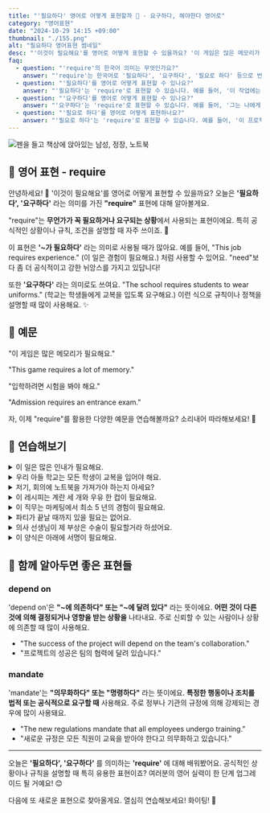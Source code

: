 ```yaml
---
title: "'필요하다' 영어로 어떻게 표현할까 📝 - 요구하다, 해야한다 영어로"
category: "영어표현"
date: "2024-10-29 14:15 +09:00"
thumbnail: "./155.png"
alt: "필요하다 영어표현 썸네일"
desc: "'이것이 필요해요'를 영어로 어떻게 표현할 수 있을까요? '이 게임은 많은 메모리가 필요해요.', '입학하려면 시험을 봐야 해요.' 등을 영어로 표현하는 법을 배워봅시다. 다양한 예문을 통해서 연습하고 본인의 표현으로 만들어 보세요."
faq:
  - question: "'require'의 한국어 의미는 무엇인가요?"
    answer: "'require'는 한국어로 '필요하다', '요구하다', '필요로 하다' 등으로 번역될 수 있습니다."
  - question: "'필요하다'를 영어로 어떻게 표현할 수 있나요?"
    answer: "'필요하다'는 'require'로 표현할 수 있습니다. 예를 들어, '이 작업에는 많은 시간이 필요해'는 'This task requires a lot of time'으로 말할 수 있습니다."
  - question: "'요구하다'를 영어로 어떻게 표현할 수 있나요?"
    answer: "'요구하다'는 'require'로 표현할 수 있습니다. 예를 들어, '그는 나에게 더 많은 노력을 요구했다'는 'He required me to put in more effort'로 말할 수 있습니다."
  - question: "'필요로 하다'를 영어로 어떻게 표현하나요?"
    answer: "'필요로 하다'는 'require'로 표현할 수 있습니다. 예를 들어, '이 프로젝트는 팀워크가 필요로 해'는 'This project requires teamwork'로 표현할 수 있습니다."
---
```


![펜을 들고 책상에 앉아있는 남성, 정장, 노트북](./155-1.jpg)

## 🌟 영어 표현 - require

안녕하세요! 👋 '이것이 필요해요'를 영어로 어떻게 표현할 수 있을까요? 오늘은 **'필요하다', '요구하다'** 라는 의미를 가진 **"require"** 표현에 대해 알아볼게요.

"require"는 **무언가가 꼭 필요하거나 요구되는 상황**에서 사용되는 표현이에요. 특히 공식적인 상황이나 규칙, 조건을 설명할 때 자주 쓰이죠. 📝

이 표현은 **'~가 필요하다'** 라는 의미로 사용될 때가 많아요. 예를 들어, "This job requires experience." (이 일은 경험이 필요해요.) 처럼 사용할 수 있어요. "need"보다 좀 더 공식적이고 강한 뉘앙스를 가지고 있답니다!

또한 **'요구하다'** 라는 의미로도 쓰여요. "The school requires students to wear uniforms." (학교는 학생들에게 교복을 입도록 요구해요.) 이런 식으로 규칙이나 정책을 설명할 때 많이 사용해요. ✨

## 📖 예문

"이 게임은 많은 메모리가 필요해요."

"This game requires a lot of memory."

"입학하려면 시험을 봐야 해요."

"Admission requires an entrance exam."

자, 이제 "require"를 활용한 다양한 예문을 연습해볼까요? 소리내어 따라해보세요! 🎯

## 💬 연습해보기

<details>
<summary>이 일은 많은 인내가 필요해요.</summary>
<span>This job requires a lot of patience.</span>
</details>

<details>
<summary>우리 아들 학교는 모든 학생이 교복을 입어야 해요.</summary>
<span>My son's school requires all students to wear uniforms.</span>
</details>

<details>
<summary>저기, 회의에 노트북을 가져가야 하는지 아세요?</summary>
<span>Hey, do you know if I'm required to bring my own laptop to the meeting?</span>
</details>

<details>
<summary>이 레시피는 계란 세 개와 우유 한 컵이 필요해요.</summary>
<span>The recipe requires three eggs and a cup of milk.</span>
</details>

<details>
<summary>이 직무는 마케팅에서 최소 5 년의 경험이 필요해요.</summary>
<span>This position requires <a href="/blog/in-english/167.at-least/">at least</a> five years of experience in marketing.</span>
</details>

<details>
<summary>파티가 끝날 때까지 있을 필요는 없어요.</summary>
<span>You're not required to stay until the end of the party.</span>
</details>

<details>
<summary>의사 선생님이 제 부상은 수술이 필요할거라 하셨어요.</summary>
<span>The doctor says my injury will require surgery.</span>
</details>

<details>
<summary>이 양식은 아래에 서명이 필요해요.</summary>
<span>This form requires your signature at the bottom.</span>
</details>

## 🤝 함께 알아두면 좋은 표현들

### depend on

'depend on'은 **"~에 의존하다" 또는 "~에 달려 있다"** 라는 뜻이에요. **어떤 것이 다른 것에 의해 결정되거나 영향을 받는 상황을** 나타내요. 주로 신뢰할 수 있는 사람이나 상황에 의존할 때 많이 사용해요.

- "The success of the project will depend on the team's collaboration."
- "프로젝트의 성공은 팀의 협력에 달려 있습니다."

### mandate

'mandate'는 **"의무화하다" 또는 "명령하다"** 라는 뜻이에요. **특정한 행동이나 조치를 법적 또는 공식적으로 요구할 때** 사용해요. 주로 정부나 기관의 규정에 의해 강제되는 경우에 많이 사용돼요.

- "The new regulations mandate that all employees undergo training."
- "새로운 규정은 모든 직원이 교육을 받아야 한다고 의무화하고 있습니다."

---

오늘은 **'필요하다', '요구하다'** 를 의미하는 **'require'** 에 대해 배워봤어요. 공식적인 상황이나 규칙을 설명할 때 특히 유용한 표현이죠? 여러분의 영어 실력이 한 단계 업그레이드 될 거예요! 😊

다음에 또 새로운 표현으로 찾아올게요. 열심히 연습해보세요! 화이팅! 💪
